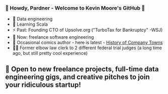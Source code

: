 ### 🤠 Howdy, Pardner - Welcome to Kevin Moore's GitHub 🤠

- 🔭 Data engineering
- 🤖 Learning Scala
- ⚡ Past: Founding CTO of Upsolve.org ("TurboTax for Bankruptcy" -WSJ)
- 🧠 Now: freelance software engineering
- 🎨 Occasional comics author - here is latest - [History of Company Towns](https://thenib.com/company-towns-history/)
- 🧑‍⚖️ Former elbow law clerk to 2 different federal trial judges (a long time ago, but still pretty cool experience)

## 👋 Open to new freelance projects, full-time data engineering gigs, and creative pitches to join your ridiculous startup!

<!--
- 👯 I’m looking to collaborate on ...
- 🤔 I’m looking for help with ...
- 💬 Ask me about ...
- 📫 How to reach me: ...
-->
